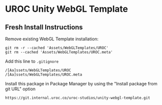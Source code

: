 # UROC Unity WebGL Template

## Fresh Install Instructions
Remove existing WebGL Template installation:
```shell
git rm -r --cached 'Assets/WebGLTemplates/UROC'
git rm --cached 'Assets/WebGLTemplates/UROC.meta'
```

Add this line to `.gitignore`
```gitignore
/[Aa]ssets/WebGLTemplates/UROC
/[Aa]ssets/WebGLTemplates/UROC.meta
```

Install this package in Package Manager by using the "Install package from git URL" option

```
https://git.internal.uroc.co/uroc-studios/unity-webgl-template.git
```